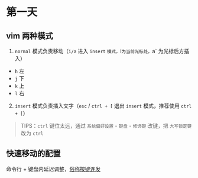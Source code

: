 # 第一天

## vim 两种模式

1. `normal` 模式负责移动（`i/a` 进入 `insert` `模式，`i`为当前光标处，`a` 为光标后方插入）
  - `h` 左
  - `j` 下
  - `k` 上
  - `l` 右
2. `insert` 模式负责插入文字（`esc` / `ctrl + [` 退出 `insert` 模式，推荐使用 `ctrl + [`）

> TIPS：`ctrl` 键位太远，通过 `系统偏好设置` - `键盘` - `修饰键` 改键，把 `大写锁定键` 改为 `ctrl`

## 快速移动的配置

命令行 + 键盘内延迟调整，[俗称按键连发](https://github.com/VSCodeVim/Vim#mac)
